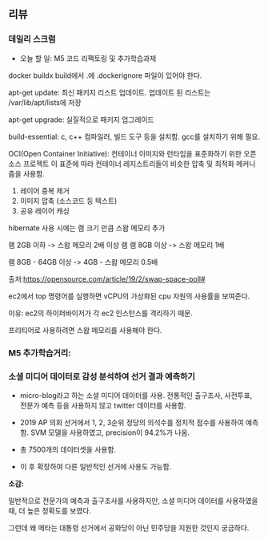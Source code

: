 ## 리뷰
  ### 데일리 스크럼
  
  * 오늘 할 일: M5 코드 리팩토링 및 추가학습과제

docker buildx build에서 .에 .dockerignore 파일이 있어야 한다.

apt-get update: 최신 패키지 리스트 업데이트. 업데이트 된 리스트는 /var/lib/apt/lists에 저장

apt-get upgrade: 실질적으로 패키지 업그레이드

build-essential: c, c++ 컴파일러, 빌드 도구 등을 설치함. gcc를 설치하기 위해 필요.

OCI(Open Container Initiative): 컨테이너 이미지와 런타임을 표준화하기 위한 오픈소스 프로젝트
이 표준에 따라 컨테이너 레지스트리들이 비슷한 압축 및 최적화 메커니즘을 사용함.

1. 레이어 중복 제거
2. 이미지 압축 (소스코드 등 텍스트)
3. 공유 레이어 캐싱

hibernate 사용 시에는 램 크기 만큼 스왑 메모리 추가

램 2GB 이하 -> 스왑 메모리 2배 이상 
램
램 8GB 이상 -> 스왑 메모리 1배

램 8GB - 64GB 이상 -> 4GB - 스왑 메모리 0.5배

출처:https://opensource.com/article/19/2/swap-space-poll#

ec2에서 top 명령어를 실행하면 vCPU의 가상화된 cpu 자원의 사용률을 보여준다.

이유: ec2의 하이퍼바이저가 각 ec2 인스턴스를 격리하기 때문.

프리티어로 사용하려면 스왑 메모리를 사용해야 한다.

### M5 추가학습거리:

### 소셜 미디어 데이터로 감성 분석하여 선거 결과 예측하기

- micro-blog라고 하는 소셜 미디어 데이터를 사용. 전통적인 출구조사, 사전투표, 전문가 예측 등을 사용하지 않고 twitter 데이터를 사용함.

- 2019 AP 의회 선거에서 1, 2, 3순위 정당의 의석수를 정치적 점수를 사용하여 예측함. SVM 모델을 사용하였고, precision이 94.2%가 나옴.

- 총 7500개의 데이터셋을 사용함.

- 이 후 확장하여 다른 일반적인 선거에 사용도 가능함.

**소감:** 

일반적으로 전문가의 예측과 출구조사를 사용하지만, 소셜 미디어 데이터를 사용하였을 때, 더 높은 정확도를 보였다. 

그런데 왜 메타는 대통령 선거에서 공화당이 아닌 민주당을 지원한 것인지 궁금하다.